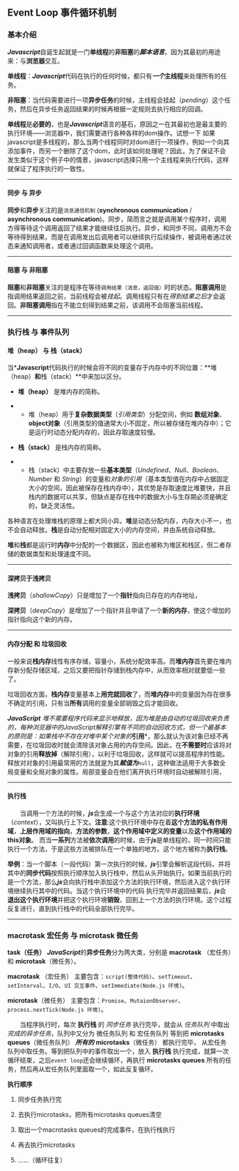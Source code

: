## Event Loop 事件循环机制

### 基本介绍

***Javascript***自诞生起就是一门**单线程**的**非阻塞**的***脚本语言***。因为其最初的用途来：与**浏览器**交互。

**单线程**：***Javascript***代码在执行的任何时候，都只有***一个*****主线程**来处理所有的任务。

**非阻塞**：当代码需要进行一项**异步任务**的时候，主线程会挂起（*pending*）这个任务，然后在异步任务返回结果的时候再根据一定规则去执行相应的回调。

**单线程**是**必要的**，也是***Javascript***语言的基石，原因之一在其最初也是最主要的执行环境——浏览器中，我们需要进行各种各样的dom操作。试想一下 如果javascript是多线程的，那么当两个线程同时对dom进行一项操作，例如一个向其添加事件，而另一个删除了这个dom，此时该如何处理呢？因此，为了保证不会 发生类似于这个例子中的情景，javascript选择只用一个主线程来执行代码，这样就保证了程序执行的一致性。
___
#### 同步 与 异步

**同步**和**异步**关注的是`消息通信机制` (**synchronous communication** / **asynchronous communication**)。同步，简而言之就是调用某个程序时，调用方得等待这个调用返回了结果才能继续往后执行。异步，和同步不同，调用方不会等待得到结果，而是在调用发出后调用者可以继续执行后续操作，被调用者通过状态来通知调用者，或者通过回调函数来处理这个调用。
___
#### 阻塞 与 非阻塞

**阻塞**和**非阻塞**关注的是程序在等待`调用结果（消息，返回值）`时的状态。**阻塞调用**是指调用结果返回之前，当前线程会被*挂起*。调用线程只有在*得到结果之后*才会返回。**非阻塞调用**指在不能立刻得到结果之前，该调用不会阻塞当前线程。

***

### 执行栈 与 事件队列

#### 堆（heap） 与 栈（stack）

当***Javascript**代码执行的时候会将不同的变量存于内存中的不同位置：**堆（heap）**和**栈（stack）**中来加以区分。

* **堆（heap）** 是堆内存的简称。
* * 堆（heap）用于**复杂数据类型**（*引用类型*）分配空间，例如 **数组对象**、**object对象**（引用类型的值通常大小不固定，所以被存储在堆内存中）；它是运行时动态分配内存的，因此存取速度较慢。

* **栈（stack）** 是栈内存的简称。
* * 栈（stack）中主要存放一些**基本类型**（*Undefined*、*Null*、*Boolean*、*Number* 和 *String*）的变量和*对象的引用*（基本类型值在内存中占据固定大小的空间，因此被保存在栈内存中），其优势是存取速度比堆要快，并且栈内的数据可以共享，但缺点是存在栈中的数据大小与生存期必须是确定的，缺乏灵活性。

各种语言在处理堆栈的原理上都大同小异。**堆**是动态分配内存，内存大小不一，也不会自动释放。**栈**是自动分配相对固定大小的内存空间，并由系统自动释放。

**堆**和**栈**都是运行时**内存**中分配的一个数据区，因此也被称为堆区和栈区，但二者存储的数据类型和处理速度不同。
___
#### 深拷贝于浅拷贝

**浅拷贝**（*shallowCopy*）只是增加了一个**指针**指向已存在的内存地址，

**深拷贝**（*deepCopy*）是增加了一个指针并且申请了一个**新的内存**，使这个增加的指针指向这个新的内存。
___
#### 内存分配 和 垃圾回收

一般来说**栈内存**线性有序存储，容量小，系统分配效率高。而**堆内存**首先要在堆内存新分配存储区域，之后又要把指针存储到栈内存中，从而效率相对就要低一些了。

垃圾回收方面，**栈内存**变量基本上**用完就回收**了，而**堆内存**中的变量因为存在很多不确定的引用，只有当**所有**调用的变量全部销毁之后才能回收。

***JavaScript** 堆不需要程序代码来显示地释放，因为堆是由自动的垃圾回收来负责的，每种浏览器中的**JavaScript解释引擎**有不同的自动回收方式，但一个最基本的原则是：如果**栈**中不存在对**堆**中某个对象的***引用***，那么就认为该对象已经不再需要，在垃圾回收时就会清除该对象占用的内存空间。因此，在**不需要时**应该将对对象的引用**释放掉**（解除引用），以利于垃圾回收，这样就可以提高程序的性能。释放对对象的引用最常用的方法就是为其***赋值为***`null`，这种做法适用于大多数全局变量和全局对象的属性。局部变量会在他们离开执行环境时自动被解除引用，
___
#### 执行栈

&emsp;&emsp;当调用一个方法的时候，***js***会生成一个与这个方法对应的**执行环境**（*context*），又叫执行上下文。**注意**:这个执行环境中存在着**这个方法的私有作用域**，**上层作用域的指向**，**方法的参数**，**这个作用域中定义的变量**以及**这个作用域的this对象**。 而当**一系列**方法被**依次调用**的时候，由于***js***是单线程的，同一时间只能执行一个方法，于是这些方法被排队在一个单独的地方。这个地方被称为**执行栈**。

**举例**：当一个脚本（一段代码）第一次执行的时候，***js***引擎会解析这段代码，并将其中的**同步代码**按照执行顺序加入执行栈中，然后从头开始执行。如果当前执行的是一个方法，那么***js***会向执行栈中添加这个方法的执行环境，然后进入这个执行环境继续执行其中的代码。当这个执行环境中的代码 执行完毕并返回结果后，***js***会**退出这个执行环境**并把这个执行环境**销毁**，回到上一个方法的执行环境。这个过程反复进行，直到执行栈中的代码全部执行完毕。

***

### macrotask 宏任务 与 microtask 微任务

**task（任务）** ***JavaScript***的**异步任务**分为两大类，分别是 **macrotask** （宏任务）和 **microtask**（微任务）。

**macrotask** （宏任务） 主要包含：`script(整体代码)`、`setTimeout`、`setInterval`、`I/O`、`UI 交互事件`、`setImmediate(Node.js 环境)`。

**microtask**（微任务） 主要包含：`Promise`、`MutaionObserver`、`process.nextTick(Node.js 环境)`。

&emsp;&emsp;当程序执行时，每次 **执行栈** 的 *同步任务* 执行完毕，就会从 *任务队列* 中取出 *完成的异步任务*，队列中又分为 微任务队列 和 宏任务队列 等到把 **microtasks queues**（微任务队列） ***所有的*** **microtasks**（微任务） 都执行完毕， 从宏任务队列中取任务。等到把队列中的事件取出一个，放入 **执行栈** 执行完成，就算一次循环结束，之后`event loop`还会继续循环，再执行 **microtasks queues** 所有的任务，然后再从宏任务队列里面取一个，如此反复循环。

**执行顺序**
1. 同步任务执行完

2. 去执行microtasks，把所有microtasks queues清空

3. 取出一个macrotasks queues的完成事件，在执行栈执行

4. 再去执行microtasks

5. ......（循环往复）
